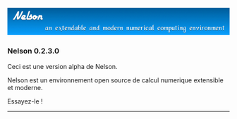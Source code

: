 ![banner](banner_homepage.png)

### Nelson 0.2.3.0

Ceci est une version alpha de Nelson. 

Nelson est un environnement open source de calcul numerique extensible et moderne.

Essayez-le !


* * *



